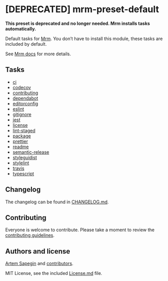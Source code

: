 <!-- Default -->

# [DEPRECATED] mrm-preset-default

**This preset is deprecated and no longer needed. Mrm installs tasks automatically.**

Default tasks for [Mrm](https://github.com/sapegin/mrm). You don’t have to install this module, these tasks are included by default.

See [Mrm docs](https://mrm.js.org/docs/getting-started) for more details.

## Tasks

<!-- textlint-disable terminology -->

- [ci](https://github.com/sapegin/mrm/tree/master/packages/mrm-task-ci)
- [codecov](https://github.com/sapegin/mrm/tree/master/packages/mrm-task-codecov)
- [contributing](https://github.com/sapegin/mrm/tree/master/packages/mrm-task-contributing)
- [dependabot](https://github.com/sapegin/mrm/tree/master/packages/mrm-task-dependabot)
- [editorconfig](https://github.com/sapegin/mrm/tree/master/packages/mrm-task-editorconfig)
- [eslint](https://github.com/sapegin/mrm/tree/master/packages/mrm-task-eslint)
- [gitignore](https://github.com/sapegin/mrm/tree/master/packages/mrm-task-gitignore)
- [jest](https://github.com/sapegin/mrm/tree/master/packages/mrm-task-jest)
- [license](https://github.com/sapegin/mrm/tree/master/packages/mrm-task-license)
- [lint-staged](https://github.com/sapegin/mrm/tree/master/packages/mrm-task-lint-staged)
- [package](https://github.com/sapegin/mrm/tree/master/packages/mrm-task-package)
- [prettier](https://github.com/sapegin/mrm/tree/master/packages/mrm-task-prettier)
- [readme](https://github.com/sapegin/mrm/tree/master/packages/mrm-task-readme)
- [semantic-release](https://github.com/sapegin/mrm/tree/master/packages/mrm-task-semantic-release)
- [styleguidist](https://github.com/sapegin/mrm/tree/master/packages/mrm-task-styleguidist)
- [stylelint](https://github.com/sapegin/mrm/tree/master/packages/mrm-task-stylelint)
- [travis](https://github.com/sapegin/mrm/tree/master/packages/mrm-task-travis)
- [typescript](https://github.com/sapegin/mrm/tree/master/packages/mrm-task-typescript)

<!-- textlint-enable -->

## Changelog

The changelog can be found in [CHANGELOG.md](CHANGELOG.md).

## Contributing

Everyone is welcome to contribute. Please take a moment to review the [contributing guidelines](../../Contributing.md).

## Authors and license

[Artem Sapegin](https://sapegin.me) and [contributors](https://github.com/sapegin/mrm/graphs/contributors).

MIT License, see the included [License.md](License.md) file.
